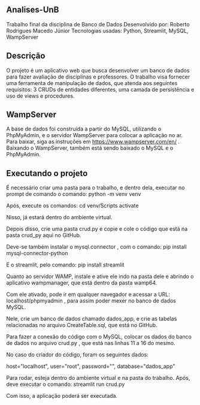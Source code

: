 ## Analises-UnB
Trabalho final da disciplina de Banco de Dados
Desenvolvido por: Roberto Rodrigues Macedo Júnior
Tecnologias usadas: Python, Streamlit, MySQL, WampServer

## Descrição
O projeto é um aplicativo web que busca desenvolver um banco de dados para fazer avaliação de disciplinas e professores. O trabalho visa fornecer uma ferramenta de manipulação de dados, que atenda aos seguintes requisitos: 3 CRUDs de entidades diferentes, uma camada de persistência e uso de views e procedures.

## WampServer
A base de dados foi construída a partir do MySQL, utilizando o PhpMyAdmin, e o servidor WampServer para colocar a aplicação no ar. Para baixar, siga as instruções em https://www.wampserver.com/en/ . Baixando o WampServer, também está sendo baixado o MySQL e o PhpMyAdmin.

## Executando o projeto
É necessário criar uma pasta para o trabalho, e dentro dela, executar no prompt de comando o comando: python -m venv venv

Após, execute os comandos:
cd venv/Scripts
activate 

Nisso, já estará dentro do ambiente virtual.

Depois disso, crie uma pasta crud.py e copie e cole o código que está na pasta crud_py aqui no GitHub.

Deve-se também instalar o mysql.connector , com o comando:
pip install mysql-connector-python

E o streamlit, pelo comando:
pip install streamlit

Quanto ao servidor WAMP, instale e ative ele indo na pasta dele e abrindo o aplicativo wampmanager, que está dentro da pasta wamp64.

Com ele ativado, pode ir em qualquer navegador e acessar a URL: localhost/phpmyadmin , para assim poder mexer no banco de dados MySQL.

Nele, crie um banco de dados chamado dados_app, e crie as tabelas relacionadas no arquivo CreateTable.sql, que está no GitHub.

Para fazer a conexão do código com o MySQL, colocar os dados do banco de dados no arquivo crud.py , que está nas linhas 11 a 16 do mesmo.

No caso do criador do código, foram os seguintes dados:

host="localhost",
user="root",
password="",
database="dados_app"

Para rodar, esteja dentro do ambiente virtual e na pasta do trabalho. Após, deve executar o comando: streamlit run crud.py

Com isso, a aplicação poderá ser executada.

